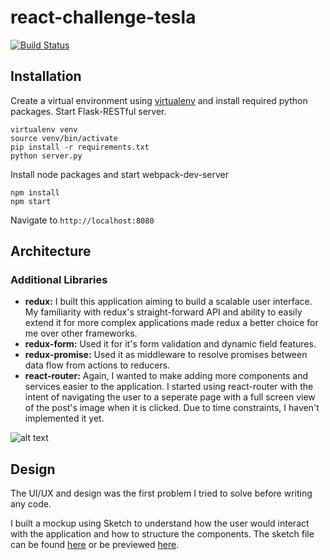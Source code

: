 # react-challenge-tesla

[![Build Status](https://travis-ci.com/roshancvp/react-challenge-tesla.svg?token=DzBp2wNpQSAVzWZNdfwR&branch=master)](https://travis-ci.com/roshancvp/react-challenge-tesla)

Installation
------------
Create a virtual environment using [virtualenv](https://virtualenv.pypa.io/en/stable/) and install required python packages. Start Flask-RESTful server.
```
virtualenv venv
source venv/bin/activate
pip install -r requirements.txt
python server.py
```

Install node packages and start webpack-dev-server
```
npm install
npm start
```

Navigate to `http://localhost:8080`

Architecture
------------

### Additional Libraries
* **redux:** I built this application aiming to build a scalable user interface. My familiarity with redux's straight-forward API and ability to easily extend it for more complex applications made redux a better choice for me over other frameworks.
* **redux-form:** Used it for it's form validation and dynamic field features.
* **redux-promise:** Used it as middleware to resolve promises between data flow from actions to reducers.
* **react-router:** Again, I wanted to make adding more components and services easier to the application. I started using react-router with the intent of navigating the user to a seperate page with a full screen view of the post's image when it is clicked. Due to time constraints, I haven't implemented it yet. 

![alt text](http://i.imgur.com/vMqJ7ye.png "Application Architecture Diagram")

Design
------------

The UI/UX and design was the first problem I tried to solve before writing any code. 

I built a mockup using Sketch to understand how the user would interact with the application and how to structure the components. The sketch file can be found [here](https://github.com/roshancvp/react-challenge-tesla/tree/master/design) or be previewed [here](https://sketch.cloud/s/VP98).


